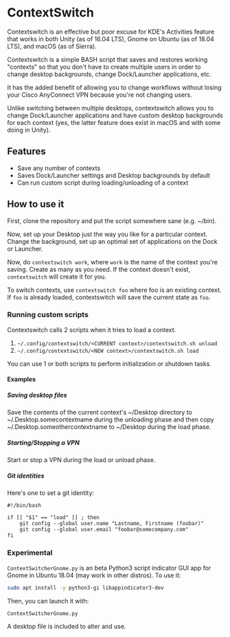 # ContextSwitch

Contextswitch is an effective but poor excuse for KDE's Activities feature that works in both Unity (as of 16.04 LTS), Gnome on Ubuntu (as of 18.04 LTS), and macOS (as of Sierra).

Contextswitch is a simple BASH script that saves and restores working "contexts" so that you don't have to create multiple users in order to change desktop backgrounds, change Dock/Launcher applications, etc.

It has the added benefit of allowing you to change workflows without losing your Cisco AnyConnect VPN because you're not changing users.

Unlike switching between multiple desktops, contextswitch allows you to change Dock/Launcher applications and have custom desktop backgrounds for each context (yes, the latter feature does exist in macOS and with some doing in Unity).

## Features

+ Save any number of contexts
+ Saves Dock/Launcher settings and Desktop backgrounds by default
+ Can run custom script during loading/unloading of a context

## How to use it

First, clone the repository and put the script somewhere sane (e.g. ~/bin).

Now, set up your Desktop just the way you like for a particular context. Change the background, set up an optimal set of applications on the Dock or Launcher.

Now, do `contextswitch work`, where `work` is the name of the context you're saving. Create as many as you need. If the context doesn't exist, `contextswitch` will create it for you.

To switch contexts, use `contextswitch foo` where foo is an existing context. If `foo` is already loaded, contextswitch will save the current state as `foo`.

### Running custom scripts

Contextswitch calls 2 scripts when it tries to load a context.

1. `~/.config/contextswitch/<CURRENT context>/contextswitch.sh unload`
2. `~/.config/contextswitch/<NEW context>/contextswitch.sh load`

You can use 1 or both scripts to perform initialization or shutdown tasks.

#### Examples

##### Saving desktop files

Save the contents of the current context's ~/Desktop directory to ~/.Desktop.somecontextname during the unloading phase and then copy ~/.Desktop.someothercontextname to ~/Desktop during the load phase.

##### Starting/Stopping a VPN

Start or stop a VPN during the load or unload phase.

##### Git identities

Here's one to set a git identity:

```
#!/bin/bash

if [[ "$1" == "load" ]] ; then
	git config --global user.name "Lastname, Firstname (foobar)"
	git config --global user.email "foobar@somecompany.com"
fi
```

### Experimental

`ContextSwitcherGnome.py` is an beta Python3 script indicator GUI app for Gnome in Ubuntu 18.04 (may work in other distros). To use it:

```bash
sudo apt install -y python3-gi libappindicator3-dev
```

Then, you can launch it with:

```bash
ContextSwitcherGnome.py
```

A desktop file is included to alter and use.


